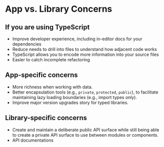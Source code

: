 # App vs. Library Concerns

## If you are using TypeScript

* Improve developer experience, including in-editor docs for your dependencies
* Reduce needs to drill into files to understand how adjacent code works
* TypeScript allows you to encode more information into your source files
* Easier to catch incomplete refactoring

## App-specific concerns

* More richness when working with data.
* Better encapsulation tools (e.g., `private`, `protected`, `public`), to facilitate maintaining lazy loading boundaries (e.g., import types only).
* Improve major version upgrades story for typed libraries.

## Library-specific concerns

* Create and maintain a deliberate public API surface while still being able to create a private API surface to use between modules or components.
* API documentations
